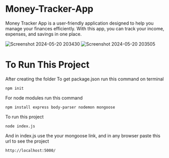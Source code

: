 # Money-Tracker-App
Money Tracker App is a user-friendly application designed to help you manage your finances efficiently. With this app, you can track your income, expenses, and savings in one place.


![Screenshot 2024-05-20 203430](https://github.com/kunaldawane07/Money-Tracker-App/assets/154004918/3d423ba8-3786-40b1-b938-d94e94c92e71)
![Screenshot 2024-05-20 203505](https://github.com/kunaldawane07/Money-Tracker-App/assets/154004918/2e47b07c-2691-4bc3-83cc-cc476cc162bf)

# To Run This Project
After creating the folder 
To get package.json run this command on terminal
```
npm init
```
For node modules run this command
```
npm install express body-parser nodemon mongoose
```
To run this project
```
node index.js
```
And in index.js use the your mongoose link,
and in any browser paste this url to see the project
```
http://localhost:5000/
```
